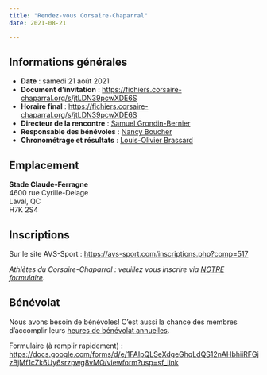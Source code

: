 ```yaml
---
title: "Rendez-vous Corsaire-Chaparral"
date: 2021-08-21

---
```


## Informations générales

- **Date** : samedi 21 août 2021
- **Document d’invitation** : https://fichiers.corsaire-chaparral.org/s/jtLDN39pcwXDE6S
- **Horaire final** :  https://fichiers.corsaire-chaparral.org/s/jtLDN39pcwXDE6S
- **Directeur de la rencontre** : [Samuel Grondin-Bernier](grondin750@hotmail.com)
- **Responsable des bénévoles** : [Nancy Boucher](mailto:nanzzou@outlook.com)
- **Chronométrage et résultats** : [Louis-Olivier Brassard](mailto:louis@corsaire-chaparral.org)

## Emplacement

**Stade Claude-Ferragne**  
4600 rue Cyrille-Delage  
Laval, QC  
H7K 2S4

## Inscriptions

Sur le site AVS-Sport : https://avs-sport.com/inscriptions.php?comp=517

_Athlètes du Corsaire-Chaparral : veuillez vous inscrire via [NOTRE formulaire](/calendrier/rendez-vous-corsaire-chaparral/)._

## Bénévolat

Nous avons besoin de bénévoles!
C’est aussi la chance des membres d’accomplir leurs [heures de bénévolat annuelles](/inscription/#benevolat).

Formulaire (à remplir rapidement) :
https://docs.google.com/forms/d/e/1FAIpQLSeXdgeGhqLdQS12nAHbhiiRFGjzBjMf1cZk6Uy6srzpwg8vMQ/viewform?usp=sf_link
